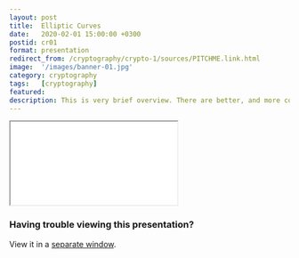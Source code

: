 ```yaml
---
layout: post
title:  Elliptic Curves
date:   2020-02-01 15:00:00 +0300
postid: cr01
format: presentation
redirect_from: /cryptography/crypto-1/sources/PITCHME.link.html
image:  '/images/banner-01.jpg'
category: cryptography
tags:   [cryptography]
featured:
description: This is very brief overview. There are better, and more complete introductions out there
---
```


<iframe class="tlu-iframe" src="/images/cryptography/crypto-1/PITCHME.html"></iframe>

### Having trouble viewing this presentation?

View it in a [separate window](/images/cryptography/crypto-1/PITCHME.html).
